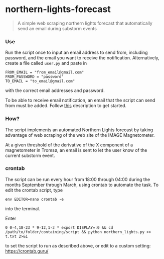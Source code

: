 # northern-lights-forecast
> A simple web scraping northern lights forecast that automatically send an email during substorm events

### Use
Run the script once to input an email address to send from, including password, and the email you want to receive the notification. Alternatively, create a file called `user.py` and paste in
```
FROM_EMAIL = "from_email@gmail.com"
FROM_PASSWORD = "password"
TO_EMAIL = "to_email@gmail.com"
```
with the correct email addresses and password.

To be able to receive email notification, an email that the script can send from must be added. Follow [this](https://realpython.com/python-send-email/#option-1-setting-up-a-gmail-account-for-development) description to get started.

### How?
The script implements an automated Northern Lights forecast by taking advantage of web scraping of the web site of the IMAGE Magnetometer.

At a given threshold of the derivative of the X component of a magnetometer in Tromsø, an email is sent to let the user know of the current substorm event.

### crontab
The script can be run every hour from 18:00 through 04:00 during the months September through March, using crontab to automate the task. To edit the crontab script, type
```
env EDITOR=nano crontab -e
```
into the terminal.

Enter
```
0 0-4,18-23 * 9-12,1-3 * export DISPLAY=:0 && cd /path/to/folder/containing/script && python northern_lights.py >> t.txt 2>&1
```
to set the script to run as described above, or edit to a custom setting:
https://crontab.guru/
